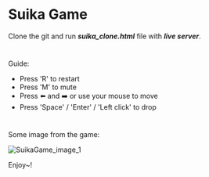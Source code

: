 # Suika Game
Clone the git and run _**suika_clone.html**_ file with _**live server**_.
#
Guide:
- Press 'R' to restart
- Press 'M' to mute
- Press ⬅️ and ➡️ or use your mouse to move
- Press 'Space' / 'Enter' / 'Left click' to drop
#
Some image from the game:

![SuikaGame_image_1](https://i.imgur.com/4fMbwkd.png)

Enjoy~!

